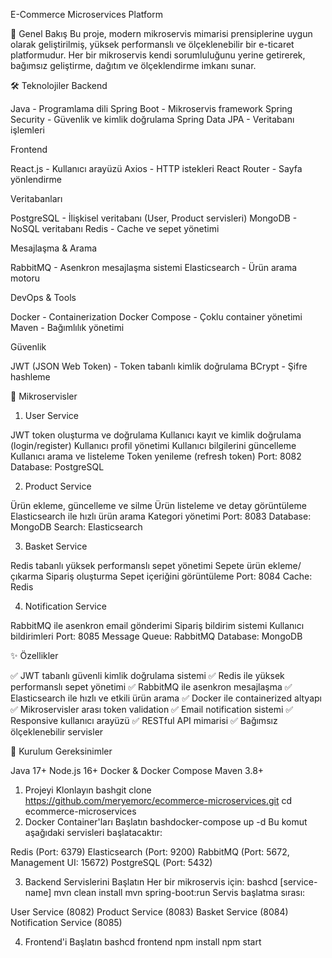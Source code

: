 
E-Commerce Microservices Platform

🎯 Genel Bakış
Bu proje, modern mikroservis mimarisi prensiplerine uygun olarak geliştirilmiş, yüksek performanslı ve ölçeklenebilir bir e-ticaret platformudur. Her bir mikroservis kendi sorumluluğunu yerine getirerek, bağımsız geliştirme, dağıtım ve ölçeklendirme imkanı sunar.

🛠️ Teknolojiler
Backend

Java - Programlama dili
Spring Boot - Mikroservis framework
Spring Security - Güvenlik ve kimlik doğrulama
Spring Data JPA - Veritabanı işlemleri

Frontend

React.js - Kullanıcı arayüzü
Axios - HTTP istekleri
React Router - Sayfa yönlendirme

Veritabanları

PostgreSQL - İlişkisel veritabanı (User, Product servisleri)
MongoDB - NoSQL veritabanı
Redis - Cache ve sepet yönetimi

Mesajlaşma & Arama

RabbitMQ - Asenkron mesajlaşma sistemi
Elasticsearch - Ürün arama motoru

DevOps & Tools

Docker - Containerization
Docker Compose - Çoklu container yönetimi
Maven - Bağımlılık yönetimi

Güvenlik

JWT (JSON Web Token) - Token tabanlı kimlik doğrulama
BCrypt - Şifre hashleme

🔧 Mikroservisler
1. User Service

JWT token oluşturma ve doğrulama
Kullanıcı kayıt ve kimlik doğrulama (login/register)
Kullanıcı profil yönetimi
Kullanıcı bilgilerini güncelleme
Kullanıcı arama ve listeleme
Token yenileme (refresh token)
Port: 8082
Database: PostgreSQL

2. Product Service

Ürün ekleme, güncelleme ve silme
Ürün listeleme ve detay görüntüleme
Elasticsearch ile hızlı ürün arama
Kategori yönetimi
Port: 8083
Database: MongoDB
Search: Elasticsearch

3. Basket Service

Redis tabanlı yüksek performanslı sepet yönetimi
Sepete ürün ekleme/çıkarma
Sipariş oluşturma
Sepet içeriğini görüntüleme
Port: 8084
Cache: Redis

4. Notification Service

RabbitMQ ile asenkron email gönderimi
Sipariş bildirim sistemi
Kullanıcı bildirimleri
Port: 8085
Message Queue: RabbitMQ
Database: MongoDB

✨ Özellikler

✅ JWT tabanlı güvenli kimlik doğrulama sistemi
✅ Redis ile yüksek performanslı sepet yönetimi
✅ RabbitMQ ile asenkron mesajlaşma
✅ Elasticsearch ile hızlı ve etkili ürün arama
✅ Docker ile containerized altyapı
✅ Mikroservisler arası token validation
✅ Email notification sistemi
✅ Responsive kullanıcı arayüzü
✅ RESTful API mimarisi
✅ Bağımsız ölçeklenebilir servisler

🚀 Kurulum
Gereksinimler

Java 17+
Node.js 16+
Docker & Docker Compose
Maven 3.8+

1. Projeyi Klonlayın
bashgit clone https://github.com/meryemorc/ecommerce-microservices.git
cd ecommerce-microservices
2. Docker Container'ları Başlatın
bashdocker-compose up -d
Bu komut aşağıdaki servisleri başlatacaktır:

Redis (Port: 6379)
Elasticsearch (Port: 9200)
RabbitMQ (Port: 5672, Management UI: 15672)
PostgreSQL (Port: 5432)

3. Backend Servislerini Başlatın
Her bir mikroservis için:
bashcd [service-name]
mvn clean install
mvn spring-boot:run
Servis başlatma sırası:

User Service (8082)
Product Service (8083)
Basket Service (8084)
Notification Service (8085)

4. Frontend'i Başlatın
bashcd frontend
npm install
npm start
```
